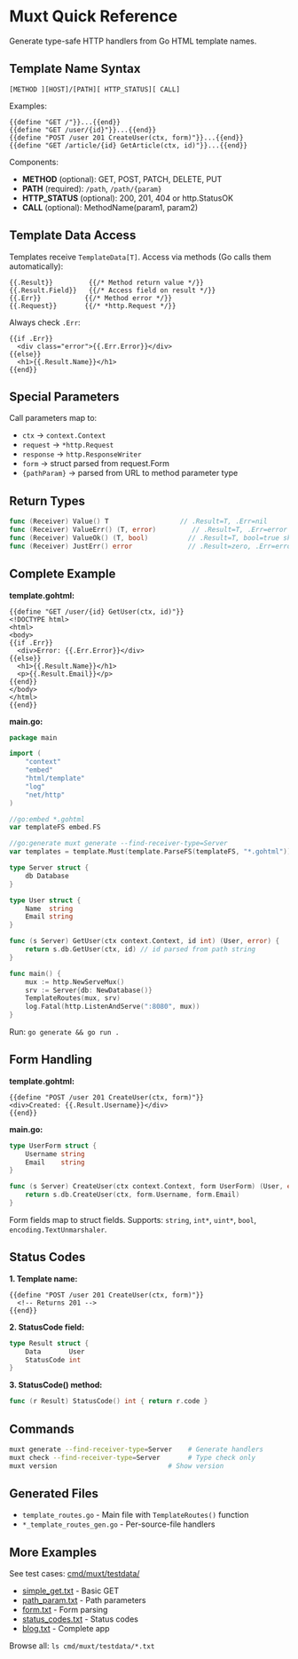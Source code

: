 # Muxt Quick Reference

Generate type-safe HTTP handlers from Go HTML template names.

## Template Name Syntax

```
[METHOD ][HOST]/[PATH][ HTTP_STATUS][ CALL]
```

Examples:
```gotemplate
{{define "GET /"}}...{{end}}
{{define "GET /user/{id}"}}...{{end}}
{{define "POST /user 201 CreateUser(ctx, form)"}}...{{end}}
{{define "GET /article/{id} GetArticle(ctx, id)"}}...{{end}}
```

Components:
- **METHOD** (optional): GET, POST, PATCH, DELETE, PUT
- **PATH** (required): `/path`, `/path/{param}`
- **HTTP_STATUS** (optional): 200, 201, 404 or http.StatusOK
- **CALL** (optional): MethodName(param1, param2)

## Template Data Access

Templates receive `TemplateData[T]`. Access via methods (Go calls them automatically):

```gotemplate
{{.Result}}         {{/* Method return value */}}
{{.Result.Field}}   {{/* Access field on result */}}
{{.Err}}           {{/* Method error */}}
{{.Request}}       {{/* *http.Request */}}
```

Always check `.Err`:
```gotemplate
{{if .Err}}
  <div class="error">{{.Err.Error}}</div>
{{else}}
  <h1>{{.Result.Name}}</h1>
{{end}}
```

## Special Parameters

Call parameters map to:
- `ctx` → `context.Context`
- `request` → `*http.Request`
- `response` → `http.ResponseWriter`
- `form` → struct parsed from request.Form
- `{pathParam}` → parsed from URL to method parameter type

## Return Types

```go
func (Receiver) Value() T                  // .Result=T, .Err=nil
func (Receiver) ValueErr() (T, error)         // .Result=T, .Err=error
func (Receiver) ValueOk() (T, bool)          // .Result=T, bool=true skips template
func (Receiver) JustErr() error              // .Result=zero, .Err=error
```

## Complete Example

**template.gohtml:**
```gotemplate
{{define "GET /user/{id} GetUser(ctx, id)"}}
<!DOCTYPE html>
<html>
<body>
{{if .Err}}
  <div>Error: {{.Err.Error}}</div>
{{else}}
  <h1>{{.Result.Name}}</h1>
  <p>{{.Result.Email}}</p>
{{end}}
</body>
</html>
{{end}}
```

**main.go:**
```go
package main

import (
	"context"
	"embed"
	"html/template"
	"log"
	"net/http"
)

//go:embed *.gohtml
var templateFS embed.FS

//go:generate muxt generate --find-receiver-type=Server
var templates = template.Must(template.ParseFS(templateFS, "*.gohtml"))

type Server struct {
	db Database
}

type User struct {
	Name  string
	Email string
}

func (s Server) GetUser(ctx context.Context, id int) (User, error) {
	return s.db.GetUser(ctx, id) // id parsed from path string
}

func main() {
	mux := http.NewServeMux()
	srv := Server{db: NewDatabase()}
	TemplateRoutes(mux, srv)
	log.Fatal(http.ListenAndServe(":8080", mux))
}
```

Run: `go generate && go run .`


## Form Handling

**template.gohtml:**
```gotemplate
{{define "POST /user 201 CreateUser(ctx, form)"}}
<div>Created: {{.Result.Username}}</div>
{{end}}
```

**main.go:**
```go
type UserForm struct {
	Username string
	Email    string
}

func (s Server) CreateUser(ctx context.Context, form UserForm) (User, error) {
	return s.db.CreateUser(ctx, form.Username, form.Email)
}
```

Form fields map to struct fields. Supports: `string`, `int*`, `uint*`, `bool`, `encoding.TextUnmarshaler`.

## Status Codes

**1. Template name:**
```gotemplate
{{define "POST /user 201 CreateUser(ctx, form)"}}
  <!-- Returns 201 -->
{{end}}
```

**2. StatusCode field:**
```go
type Result struct {
	Data       User
	StatusCode int
}
```

**3. StatusCode() method:**
```go
func (r Result) StatusCode() int { return r.code }
```

## Commands

```bash
muxt generate --find-receiver-type=Server    # Generate handlers
muxt check --find-receiver-type=Server       # Type check only
muxt version                            # Show version
```

## Generated Files

- `template_routes.go` - Main file with `TemplateRoutes()` function
- `*_template_routes_gen.go` - Per-source-file handlers

## More Examples

See test cases: [cmd/muxt/testdata/](../../cmd/muxt/testdata/)
- [simple_get.txt](../../cmd/muxt/testdata/simple_get.txt) - Basic GET
- [path_param.txt](../../cmd/muxt/testdata/path_param.txt) - Path parameters
- [form.txt](../../cmd/muxt/testdata/form.txt) - Form parsing
- [status_codes.txt](../../cmd/muxt/testdata/status_codes.txt) - Status codes
- [blog.txt](../../cmd/muxt/testdata/blog.txt) - Complete app

Browse all: `ls cmd/muxt/testdata/*.txt`
